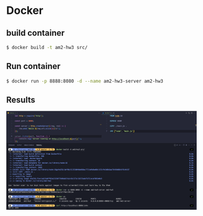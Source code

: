 # Docker

## build container

```bash
$ docker build -t am2-hw3 src/
```

## Run container

```bash
$ docker run -p 8888:8080 -d --name am2-hw3-server am2-hw3
```

## Results

<img src="results/result.png" alt="result screenshot" />